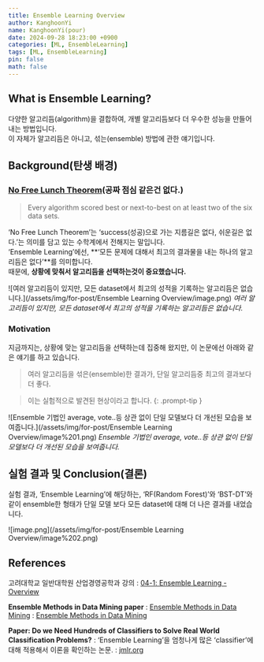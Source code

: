 ```yaml
---
title: Ensemble Learning Overview
author: KanghoonYi
name: KanghoonYi(pour)
date: 2024-09-28 18:23:00 +0900
categories: [ML, EnsembleLearning]
tags: [ML, EnsembleLearning]
pin: false
math: false
---
```


## What is Ensemble Learning?

다양한 알고리듬(algorithm)을 결합하여, 개별 알고리듬보다 더 우수한 성능을 만들어내는 방법입니다.  
이 자체가 알고리듬은 아니고, 섞는(ensemble) 방법에 관한 얘기입니다.  

## Background(탄생 배경)

### [No Free Lunch Theorem](https://en.wikipedia.org/wiki/No_free_lunch_theorem)(공짜 점심 같은건 없다.)

> Every algorithm scored best or next-to-best on at least two of the six data sets.
>

‘No Free Lunch Theorem’는 ‘success(성공)으로 가는 지름길은 없다, 쉬운길은 없다.’는 의미를 담고 있는 수학계에서 전해지는 말입니다.  
‘Ensemble Learning’에선, **‘모든 문제에 대해서 최고의 결과물을 내는 하나의 알고리듬은 없다’**를 의미합니다.  
때문에, **상황에 맞춰서 알고리듬을 선택하는것이 중요했습니다.**

![여러 알고리듬이 있지만, 모든 dataset에서 최고의 성적을 기록하는 알고리듬은 없습니다.](/assets/img/for-post/Ensemble Learning Overview/image.png)
_여러 알고리듬이 있지만, 모든 dataset에서 최고의 성적을 기록하는 알고리듬은 없습니다._

### Motivation

지금까지는, 상황에 맞는 알고리듬을 선택하는데 집중해 왔지만, 이 논문에선 아래와 같은 얘기를 하고 있습니다.

> 여러 알고리듬을 섞은(ensemble)한 결과가, 단일 알고리듬중 최고의 결과보다 더 좋다.
>

> 이는 실험적으로 발견된 현상이라고 합니다.
{: .prompt-tip }


![Ensemble 기법인 average, vote..등 상관 없이 단일 모델보다 더 개선된 모습을 보여줍니다.](/assets/img/for-post/Ensemble Learning Overview/image%201.png)
_Ensemble 기법인 average, vote..등 상관 없이 단일 모델보다 더 개선된 모습을 보여줍니다._

## 실험 결과 및 Conclusion(결론)

실험 결과, ‘Ensemble Learning’에 해당하는, ‘RF(Random Forest)’와 ‘BST-DT’와 같이 ensemble한 형태가 단일 모델 보다 모든 dataset에 대해 더 나은 결과를 내었습니다.  

![image.png](/assets/img/for-post/Ensemble Learning Overview/image%202.png)

## References
고려대학교 일반대학원 산업경영공학과 강의
: [04-1: Ensemble Learning - Overview](https://youtu.be/1OEeguDBsLU?si=DbW-6Hj0A2Z3tgiI)

**Ensemble Methods in Data Mining paper**
: [Ensemble Methods in Data Mining](https://link.springer.com/book/10.1007/978-3-031-01899-2)
: [Ensemble Methods in Data Mining](https://books.google.co.kr/books?id=DXZjAQAAQBAJ&lpg=PR13&ots=em1PRM964T&dq=Ensemble%20Methods%20in%20Data%20Mining&lr&hl=ko&pg=PR1#v=onepage&q&f=false)

**Paper: Do we Need Hundreds of Classifiers to Solve Real World Classification Problems?**
: ‘Ensemble Learning’을 엄청나게 많은 ‘classifier’에 대해 적용해서 이론을 확인하는 논문.
: [jmlr.org](https://jmlr.org/papers/volume15/delgado14a/delgado14a.pdf)
